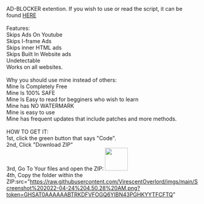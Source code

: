 AD-BLOCKER extention. If you wish to use or read the script, it can be found <a href="https://raw.githubusercontent.com/VirescentOverlord/AD-BLOCKER/main/normal-blocker.js?token=GHSAT0AAAAAABTRKDFUUBNYVQJWSHJP2F5CYTE4DUA">HERE</a> <br /> <br />Features:<br />Skips Ads On Youtube<br /> Skips I-frame Ads<br /> Skips inner HTML ads<br />Skips Built In Website ads<br /> Undetectable<br /> Works on all websites.<br /><br />Why you should use mine instead of others: <br />Mine Is Completely Free<br />Mine Is 100% SAFE<br />Mine Is Easy to read for begginers who wish to learn<br />Mine has NO WATERMARK<br />Mine is easy to use<br />Mine has frequent updates that include patches and more methods.<br /><br /> HOW TO GET IT:<br /> 1st, click the green button that says "Code".<br />2nd, Click "Download ZIP"<br />3rd, Go To Your files and open the ZIP: <img src="https://raw.githubusercontent.com/VirescentOverlord/imgs/main/Screenshot%202022-04-24%204.48.30%20AM.png?token=GHSAT0AAAAAABTRKDFU2VAPB3PEW3HKGLZOYTFCEHA" height="60" width="60" > <br />4th, Copy the folder within the ZIP:src="https://raw.githubusercontent.com/VirescentOverlord/imgs/main/Screenshot%202022-04-24%204.50.28%20AM.png?token=GHSAT0AAAAAABTRKDFVFOGQ6YIBN43PGHKYYTFCFTQ"
